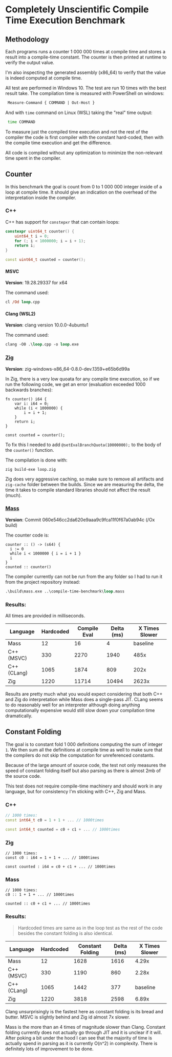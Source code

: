 # Completely Unscientific Compile Time Execution Benchmark

## Methodology

Each programs runs a counter 1 000 000 times at compile time and stores a result into a compile-time constant. The counter is then printed at runtime to verify the output value.

I'm also inspecting the generated assembly (x86_64) to verify that the value is indeed computed at compile time.

All test are performed in Windows 10. The test are run 10 times with the best result take. The compilation time is measured with PowerShell on windows:

```ps
 Measure-Command { COMMAND | Out-Host }
```

And with `time` command on Linux (WSL) taking the "real" time output:

```bash
 time COMMAND
```

To measure just the compiled time execution and not the rest of the compiler the code is first compiler with the constant hard-coded, then with the compile time execution and get the difference.

All code is compiled without any optimization to minimize the non-relevant time spent in the compiler.

## Counter

In this benchmark the goal is count from 0 to 1 000 000 integer inside of a loop at compile time. It should give an indication on the overhead of the interpretation inside the compiler.

### C++

C++ has support for `constepxr` that can contain loops:

```cpp
constexpr uint64_t counter() {
    uint64_t i = 0;
    for (; i < 1000000; i = i + 1);
    return i;
}

const uint64_t counted = counter();
```

#### MSVC

**Version**: 19.28.29337 for x64

The command used:

```ps
cl /Od loop.cpp
```

#### Clang (WSL2)

**Version**: clang version 10.0.0-4ubuntu1

The command used:

```ps
clang -O0 .\loop.cpp -o loop.exe
```


### [Zig](http://ziglang.org)

**Version**: zig-windows-x86_64-0.8.0-dev.1359+e65b6d99a

In Zig, there is a very low quoata for any compile time execution, so if we run the following code, we get an error (evaluation exceeded 1000 backwards branches):

```zig
fn counter() i64 {
    var i: i64 = 0;
    while (i < 1000000) {
        i = i + 1;
    }
    return i;
}

const counted = counter(); 
```

To fix this I needed to add `@setEvalBranchQuota(10000000);` to the body of the `counter()` function.

The compilation is done with:

```zig
zig build-exe loop.zig
```

Zig does very aggressive caching, so make sure to remove all artifacts and `zig-cache` folder between the builds. Since we are measuring the delta, the time it takes to compile standard libraries should not affect the result (much).

### [Mass](https://github.com/grassator/mass)

**Version**: Commit 060e546cc2da620e9aaa9c9fca11f0f67a0ab94c (/Ox build)

The counter code is:

```zig
counter :: () -> (s64) {
  i := 0
  while i < 1000000 { i = i + 1 }
  i
}
counted :: counter()
```

The compiler currently can not be run from the any folder so I had to run it from the project repository instead:

```ps
.\build\mass.exe ..\compile-time-benchmark\loop.mass
```

### Results:

All times are provided in milliseconds.

Language     | Hardcoded | Compile Eval | Delta (ms) | X Times Slower
------------ | ----------|--------------|------------|----------------
Mass         | 12        | 16           | 4          | baseline
C++ (MSVC)   | 330       | 2270         | 1940       | 485x
C++ (CLang)  | 1065      | 1874         | 809        | 202x
Zig          | 1220      | 11714        | 10494      | 2623x

Results are pretty much what you would expect considering that both C++ and Zig do interpretation while Mass does a single-pass JIT. CLang seems to do reasonably well for an interpreter although doing anything computationally expensive would still slow down your compilation time dramatically.

## Constant Folding

The goal is to constant fold 1 000 definitions computing the sum of integer `1`. We then sum all the definitions at compile time as well to make sure that the compilers do not skip the computation for unreferenced constants.

Because of the large amount of source code, the test not only measures the speed of constant folding itself but also parsing as there is almost 2mb of the source code.

This test does not require compile-time machinery and should work in any language, but for consistency I'm sticking with C++, Zig and Mass.

### C++

```cpp
// 1000 times:
const int64_t c0 = 1 + 1 + ... // 1000times

const int64_t counted = c0 + c1 + ... // 1000times
```

### Zig

```zig
// 1000 times:
const c0 : i64 = 1 + 1 + ... // 1000times

const counted : i64 = c0 + c1 + ... // 1000times
```

### Mass

```zig
// 1000 times:
c0 :: 1 + 1 + ... // 1000times

counted :: c0 + c1 + ... // 1000times
```

### Results:

> Hardcoded times are same as in the loop test as the rest of the code besides the constant folding is also identical.

Language     | Hardcoded | Constant Folding | Delta (ms) | X Times Slower
------------ | ----------|------------------|------------|----------------
Mass         | 12        | 1628             | 1616       | 4.29x
C++ (MSVC)   | 330       | 1190             | 860        | 2.28x
C++ (CLang)  | 1065      | 1442             | 377        | baseline
Zig          | 1220      | 3818             | 2598       | 6.89x

Clang unsurprisingly is the fastest here as constant folding is its bread and butter. MSVC is slightly behind and Zig id almost 7x slower.

Mass is the more than an 4 times of magnitude slower than Clang. Constant folding currently does not actually go through JIT and it is unclear if it will. After poking a bit under the hood I can see that the majority of time is actually spend in parsing as it is currently O(n^2) in complexity. There is definitely lots of improvement to be done.



